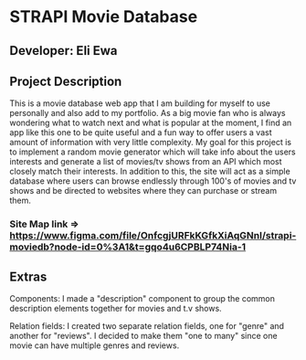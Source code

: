 # STRAPI Movie Database

## Developer: Eli Ewa

## Project Description

This is a movie database web app that I am building for myself to use personally and also add to my portfolio. As a big movie fan who is always wondering what to watch next and what is popular at the moment, I find an app like this one to be quite useful and a fun way to offer users a vast amount of information with very little complexity. My goal for this project is to implement a random movie generator which will take info about the users interests and generate a list of movies/tv shows from an API which most closely match their interests. In addition to this, the site will act as a simple database where users can browse endlessly through 100's of movies and tv shows and be directed to websites where they can purchase or stream them.

### Site Map link => https://www.figma.com/file/OnfcgjURFkKGfkXiAqGNnl/strapi-moviedb?node-id=0%3A1&t=gqo4u6CPBLP74Nia-1

## Extras

Components: I made a "description" component to group the common description elements together for movies and t.v shows.

Relation fields: I created two separate relation fields, one for "genre" and another for "reviews". I decided to make them "one to many" since one movie can have multiple genres and reviews. 